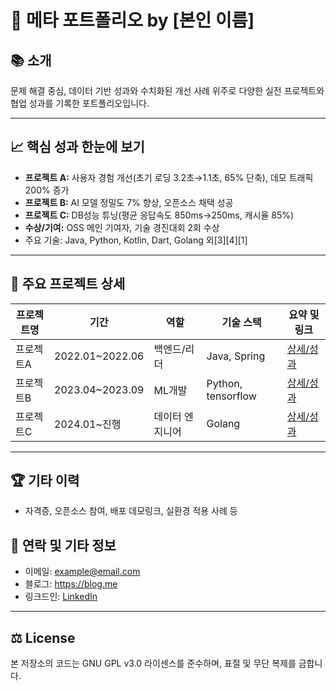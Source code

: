# 🌟 메타 포트폴리오 by [본인 이름]

## 📚 소개
문제 해결 중심, 데이터 기반 성과와 수치화된 개선 사례 위주로 다양한 실전 프로젝트와 협업 성과를 기록한 포트폴리오입니다.

---

## 📈 핵심 성과 한눈에 보기
- **프로젝트 A:** 사용자 경험 개선(초기 로딩 3.2초→1.1초, 65% 단축), 데모 트래픽 200% 증가
- **프로젝트 B:** AI 모델 정밀도 7% 향상, 오픈소스 채택 성공
- **프로젝트 C:** DB성능 튜닝(평균 응답속도 850ms→250ms, 캐시율 85%)
- **수상/기여:** OSS 메인 기여자, 기술 경진대회 2회 수상
- 주요 기술: Java, Python, Kotlin, Dart, Golang 외[3][4][1]

---

## 🚩 주요 프로젝트 상세
| 프로젝트명 | 기간         | 역할         | 기술 스택             | 요약 및 링크                      |
| ---------- | ------------| ------------| --------------------- | ---------------------------------- |
| 프로젝트A  | 2022.01~2022.06 | 백엔드/리더 | Java, Spring         | [상세/성과](./docs/projectA.md)    |
| 프로젝트B  | 2023.04~2023.09 | ML개발      | Python, tensorflow   | [상세/성과](./docs/projectB.md)    |
| 프로젝트C  | 2024.01~진행    | 데이터 엔지니어 | Golang           | [상세/성과](./docs/projectC.md)    |

---

## 🏆 기타 이력
- 자격증, 오픈소스 참여, 배포 데모링크, 실환경 적용 사례 등

## 📄 연락 및 기타 정보
- 이메일: example@email.com
- 블로그: https://blog.me
- 링크드인: [LinkedIn](https://www.linkedin.com/in/example)

---

## ⚖️ License
본 저장소의 코드는 GNU GPL v3.0 라이센스를 준수하며, 표절 및 무단 복제를 금합니다.
